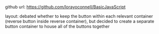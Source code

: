 
github url: https://github.com/lorayoconnell/BasicJavaScript

layout: debated whether to keep the button within each relevant
container (reverse button inside reverse container), but decided to
create a separate button container to house all of the buttons
together

